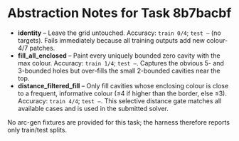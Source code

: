 # Abstraction Notes for Task 8b7bacbf

- **identity** – Leave the grid untouched. Accuracy: `train 0/4`; `test –` (no targets). Fails immediately because all training outputs add new colour-4/7 patches.
- **fill_all_enclosed** – Paint every uniquely bounded zero cavity with the max colour. Accuracy: `train 1/4`; `test –`. Captures the obvious 5- and 3-bounded holes but over-fills the small 2-bounded cavities near the top.
- **distance_filtered_fill** – Only fill cavities whose enclosing colour is close to a frequent, informative colour (≤4 if higher than the border, else ≤3). Accuracy: `train 4/4`; `test –`. This selective distance gate matches all available cases and is used in the submitted solver.

No arc-gen fixtures are provided for this task; the harness therefore reports only train/test splits.
